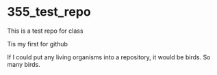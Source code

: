# 355_test_repo
This is a test repo for class

Tis my first for github

If I could put any living organisms into a repository, it would be birds. So many birds.
